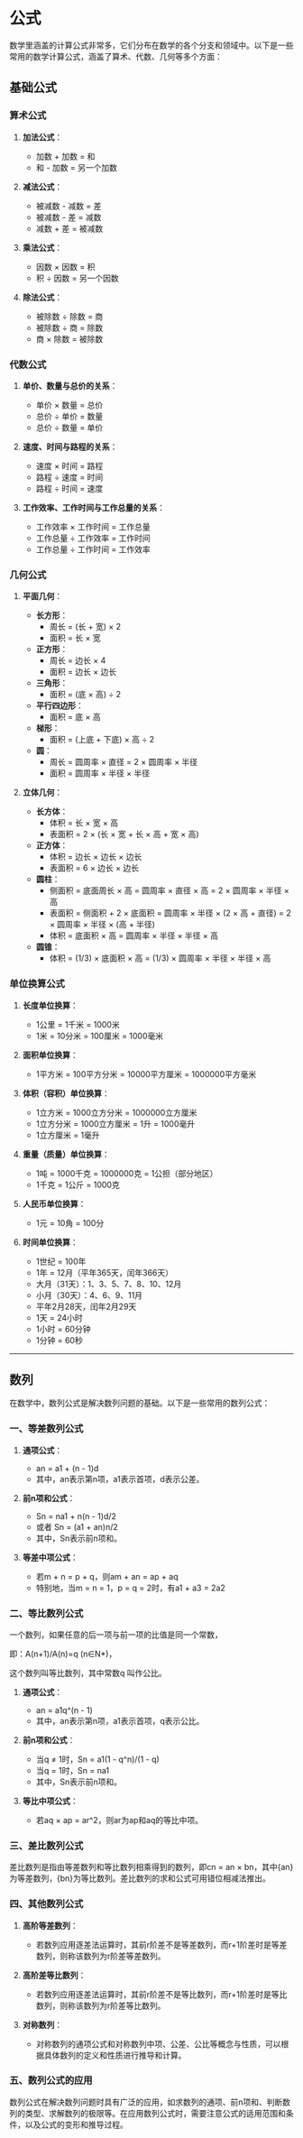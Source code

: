 # 公式

数学里涵盖的计算公式非常多，它们分布在数学的各个分支和领域中。以下是一些常用的数学计算公式，涵盖了算术、代数、几何等多个方面：

## 基础公式

### 算术公式

1. **加法公式**：

    * 加数 + 加数 = 和
    * 和 - 加数 = 另一个加数

2. **减法公式**：

    * 被减数 - 减数 = 差
    * 被减数 - 差 = 减数
    * 减数 + 差 = 被减数

3. **乘法公式**：

    * 因数 × 因数 = 积
    * 积 ÷ 因数 = 另一个因数

4. **除法公式**：

    * 被除数 ÷ 除数 = 商
    * 被除数 ÷ 商 = 除数
    * 商 × 除数 = 被除数

### 代数公式

1. **单价、数量与总价的关系**：

    * 单价 × 数量 = 总价
    * 总价 ÷ 单价 = 数量
    * 总价 ÷ 数量 = 单价

2. **速度、时间与路程的关系**：

    * 速度 × 时间 = 路程
    * 路程 ÷ 速度 = 时间
    * 路程 ÷ 时间 = 速度

3. **工作效率、工作时间与工作总量的关系**：

    * 工作效率 × 工作时间 = 工作总量
    * 工作总量 ÷ 工作效率 = 工作时间
    * 工作总量 ÷ 工作时间 = 工作效率

### 几何公式

1. **平面几何**：

    * **长方形**：
        * 周长 = (长 + 宽) × 2
        * 面积 = 长 × 宽
    * **正方形**：
        * 周长 = 边长 × 4
        * 面积 = 边长 × 边长
    * **三角形**：
        * 面积 = (底 × 高) ÷ 2
    * **平行四边形**：
        * 面积 = 底 × 高
    * **梯形**：
        * 面积 = (上底 + 下底) × 高 ÷ 2
    * **圆**：
        * 周长 = 圆周率 × 直径 = 2 × 圆周率 × 半径
        * 面积 = 圆周率 × 半径 × 半径

2. **立体几何**：

    * **长方体**：
        * 体积 = 长 × 宽 × 高
        * 表面积 = 2 × (长 × 宽 + 长 × 高 + 宽 × 高)
    * **正方体**：
        * 体积 = 边长 × 边长 × 边长
        * 表面积 = 6 × 边长 × 边长
    * **圆柱**：
        * 侧面积 = 底面周长 × 高 = 圆周率 × 直径 × 高 = 2 × 圆周率 × 半径 × 高
        * 表面积 = 侧面积 + 2 × 底面积 = 圆周率 × 半径 × (2 × 高 + 直径) = 2 × 圆周率 × 半径 × (高 + 半径)
        * 体积 = 底面积 × 高 = 圆周率 × 半径 × 半径 × 高
    * **圆锥**：
        * 体积 = (1/3) × 底面积 × 高 = (1/3) × 圆周率 × 半径 × 半径 × 高

### 单位换算公式

1. **长度单位换算**：

    * 1公里 = 1千米 = 1000米
    * 1米 = 10分米 = 100厘米 = 1000毫米

2. **面积单位换算**：

    * 1平方米 = 100平方分米 = 10000平方厘米 = 1000000平方毫米

3. **体积（容积）单位换算**：

    * 1立方米 = 1000立方分米 = 1000000立方厘米
    * 1立方分米 = 1000立方厘米 = 1升 = 1000毫升
    * 1立方厘米 = 1毫升

4. **重量（质量）单位换算**：

    * 1吨 = 1000千克 = 1000000克 = 1公担（部分地区）
    * 1千克 = 1公斤 = 1000克

5. **人民币单位换算**：

    * 1元 = 10角 = 100分

6. **时间单位换算**：

    * 1世纪 = 100年
    * 1年 = 12月（平年365天，闰年366天）
    * 大月（31天）：1、3、5、7、8、10、12月
    * 小月（30天）：4、6、9、11月
    * 平年2月28天，闰年2月29天
    * 1天 = 24小时
    * 1小时 = 60分钟
    * 1分钟 = 60秒

---

## 数列

在数学中，数列公式是解决数列问题的基础。以下是一些常用的数列公式：

### 一、等差数列公式

1. **通项公式**：
   * an = a1 + (n - 1)d
   * 其中，an表示第n项，a1表示首项，d表示公差。

2. **前n项和公式**：
   * Sn = na1 + n(n - 1)d/2
   * 或者 Sn = (a1 + an)n/2
   * 其中，Sn表示前n项和。

3. **等差中项公式**：
   * 若m + n = p + q，则am + an = ap + aq
   * 特别地，当m = n = 1，p = q = 2时，有a1 + a3 = 2a2

### 二、等比数列公式

​一个数列，如果任意的后一项与前一项的比值是同一个常数，

即：A(n+1)/A(n)=q (n∈N*)，

这个数列叫等比数列，其中常数q 叫作公比。

1. **通项公式**：
   * an = a1q^(n - 1)
   * 其中，an表示第n项，a1表示首项，q表示公比。

2. **前n项和公式**：
   * 当q ≠ 1时，Sn = a1(1 - q^n)/(1 - q)
   * 当q = 1时，Sn = na1
   * 其中，Sn表示前n项和。

3. **等比中项公式**：
   * 若aq × ap = ar^2，则ar为ap和aq的等比中项。

### 三、差比数列公式

差比数列是指由等差数列和等比数列相乘得到的数列，即cn = an × bn，其中{an}为等差数列，{bn}为等比数列。差比数列的求和公式可用错位相减法推出。

### 四、其他数列公式

1. **高阶等差数列**：
   * 若数列应用逐差法运算时，其前r阶差不是等差数列，而r+1阶差时是等差数列，则称该数列为r阶差等差数列。

2. **高阶差等比数列**：
   * 若数列应用逐差法运算时，其前r阶差不是等比数列，而r+1阶差时是等比数列，则称该数列为r阶差等比数列。

3. **对称数列**：
   * 对称数列的通项公式和对称数列中项、公差、公比等概念与性质，可以根据具体数列的定义和性质进行推导和计算。

### 五、数列公式的应用

数列公式在解决数列问题时具有广泛的应用，如求数列的通项、前n项和、判断数列的类型、求解数列的极限等。在应用数列公式时，需要注意公式的适用范围和条件，以及公式的变形和推导过程。
